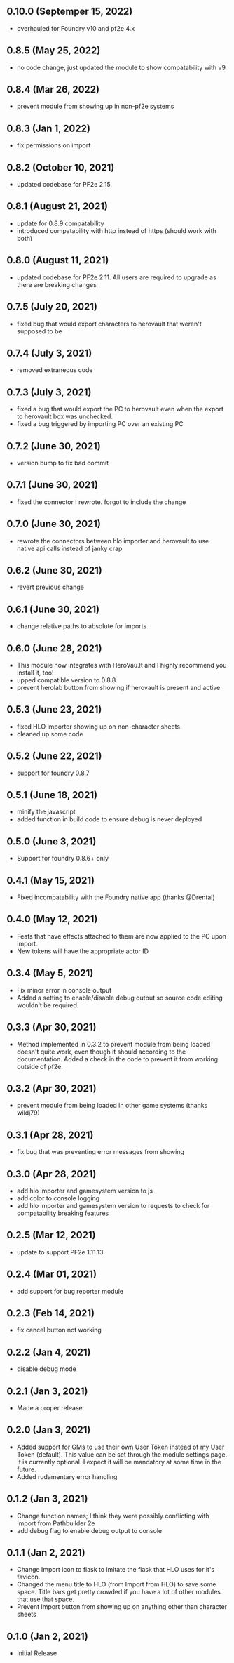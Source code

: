 ## 0.10.0 (Septemper 15, 2022)

* overhauled for Foundry v10 and pf2e 4.x

## 0.8.5 (May 25, 2022)

* no code change, just updated the module to show compatability with v9

## 0.8.4 (Mar 26, 2022)

* prevent module from showing up in non-pf2e systems

## 0.8.3 (Jan 1, 2022)

* fix permissions on import

## 0.8.2 (October 10, 2021)

* updated codebase for PF2e 2.15. 

## 0.8.1 (August 21, 2021)

* update for 0.8.9 compatability
* introduced compatability with http instead of https (should work with both)

## 0.8.0 (August 11, 2021)

* updated codebase for PF2e 2.11. All users are required to upgrade as there are breaking changes

## 0.7.5 (July 20, 2021)

* fixed bug that would export characters to herovault that weren't supposed to be

## 0.7.4 (July 3, 2021)

* removed extraneous code

## 0.7.3 (July 3, 2021)

* fixed a bug that would export the PC to herovault even when the export to herovault box was unchecked.
* fixed a bug triggered by importing PC over an existing PC

## 0.7.2 (June 30, 2021)

* version bump to fix bad commit

## 0.7.1 (June 30, 2021)

* fixed the connector I rewrote. forgot to include the change 

## 0.7.0 (June 30, 2021)

* rewrote the connectors between hlo importer and herovault to use native api calls instead of janky crap

## 0.6.2 (June 30, 2021)

* revert previous change

## 0.6.1 (June 30, 2021)

* change relative paths to absolute for imports

## 0.6.0 (June 28, 2021)

* This module now integrates with HeroVau.lt and I highly recommend you install it, too!
* upped compatible version to 0.8.8
* prevent herolab button from showing if herovault is present and active

## 0.5.3 (June 23, 2021)

* fixed HLO importer showing up on non-character sheets
* cleaned up some code

## 0.5.2 (June 22, 2021)

* support for foundry 0.8.7

## 0.5.1 (June 18, 2021)

* minify the javascript
* added function in build code to ensure debug is never deployed

## 0.5.0 (June 3, 2021)

* Support for foundry 0.8.6+ only

## 0.4.1 (May 15, 2021)

* Fixed incompatability with the Foundry native app (thanks @Drental)

## 0.4.0 (May 12, 2021)

* Feats that have effects attached to them are now applied to the PC upon import.
* New tokens will have the appropriate actor ID

## 0.3.4 (May 5, 2021)

* Fix minor error in console output
* Added a setting to enable/disable debug output so source code editing wouldn't be required.

## 0.3.3 (Apr 30, 2021)

* Method implemented in 0.3.2 to prevent module from being loaded doesn't quite work, even though it should according to the documentation. Added a check in the code to prevent it from working outside of pf2e.

## 0.3.2 (Apr 30, 2021)

* prevent module from being loaded in other game systems (thanks wildj79)

## 0.3.1 (Apr 28, 2021)

* fix bug that was preventing error messages from showing

## 0.3.0 (Apr 28, 2021)

* add hlo importer and gamesystem version to js
* add color to console logging
* add hlo importer and gamesystem version to requests to check for compatability breaking features

## 0.2.5 (Mar 12, 2021)

* update to support PF2e 1.11.13

## 0.2.4 (Mar 01, 2021)

* add support for bug reporter module

## 0.2.3 (Feb 14, 2021)

* fix cancel button not working

## 0.2.2 (Jan 4, 2021)

* disable debug mode

## 0.2.1 (Jan 3, 2021)

* Made a proper release

## 0.2.0 (Jan 3, 2021)

* Added support for GMs to use their own User Token instead of my User Token (default). This value can be set through the module settings page. It is currently optional. I expect it will be mandatory at some time in the future.
* Added rudamentary error handling

## 0.1.2 (Jan 3, 2021)

* Change function names; I think they were possibly conflicting with Import from Pathbuilder 2e
* add debug flag to enable debug output to console

## 0.1.1 (Jan 2, 2021)

* Change Import icon to flask to imitate the flask that HLO uses for it's favicon. 
* Changed the menu title to HLO (from Import from HLO) to save some space. Title bars get pretty crowded if you have a lot of other modules that use that space.
* Prevent Import button from showing up on anything other than character sheets

## 0.1.0 (Jan 2, 2021)

* Initial Release

